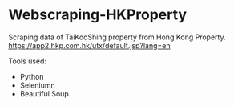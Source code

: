 # Webscraping-HKProperty

Scraping data of TaiKooShing property from Hong Kong Property. https://app2.hkp.com.hk/utx/default.jsp?lang=en

Tools used:
- Python 
- Seleniumn
- Beautiful Soup
